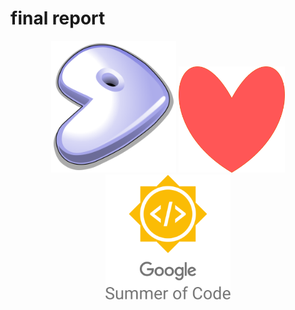 # final report
<div align="center">
<img src="./../assets/images/gentoo.svg" width="200"/> <img src="./../assets/images/love.png" width="170"/> <img src="./../assets/images/gsoc.svg" width="200"/> 
</div>
